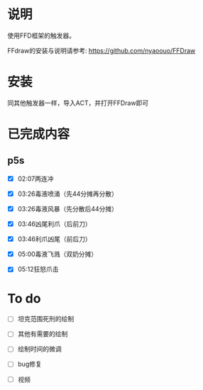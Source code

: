 # 说明

使用FFD框架的触发器。



FFdraw的安装与说明请参考: https://github.com/nyaoouo/FFDraw



# 安装

同其他触发器一样，导入ACT，并打开FFDraw即可





# 已完成内容

## p5s

- [x] 02:07两连冲

- [x] 03:26毒液喷涌（先44分摊再分散）

- [x] 03:26毒液风暴（先分散后44分摊）

- [x] 03:46凶尾利爪（后前刀）

- [x] 03:46利爪凶尾（前后刀）

- [x] 05:00毒液飞溅（双奶分摊）

- [x] 05:12狂怒爪击

  

# To do

- [ ] 坦克范围死刑的绘制

- [ ] 其他有需要的绘制

- [ ] 绘制时间的微调

- [ ] bug修复

- [ ] 视频


